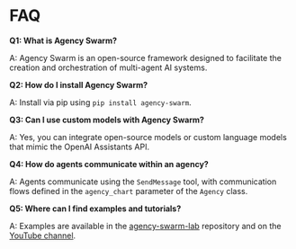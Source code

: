 # FAQ

**Q1: What is Agency Swarm?**

A: Agency Swarm is an open-source framework designed to facilitate the creation and orchestration of multi-agent AI systems.

**Q2: How do I install Agency Swarm?**

A: Install via pip using `pip install agency-swarm`.

**Q3: Can I use custom models with Agency Swarm?**

A: Yes, you can integrate open-source models or custom language models that mimic the OpenAI Assistants API.

**Q4: How do agents communicate within an agency?**

A: Agents communicate using the `SendMessage` tool, with communication flows defined in the `agency_chart` parameter of the `Agency` class.

**Q5: Where can I find examples and tutorials?**

A: Examples are available in the [agency-swarm-lab](https://github.com/VRSEN/agency-swarm-lab) repository and on the [YouTube channel](https://youtube.com/@vrsen). 
